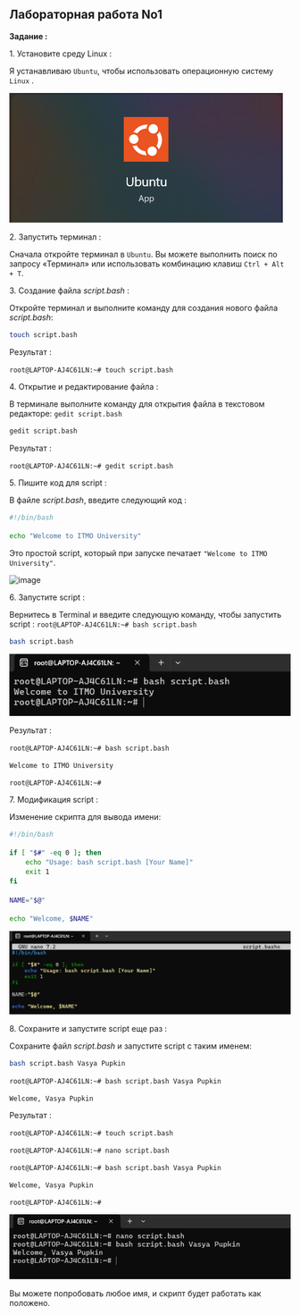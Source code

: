 ## Лабораторная работа No1

**Задание :**

1\. Установите среду Linux :

Я устанавливаю `Ubuntu`, чтобы использовать операционную систему `Linux` .

![image](https://github.com/haha523/lab-1.linux/blob/fdcb31455a00e4e6a97fb9052e089b2bb2f124b4/app%20Ubuntu.png)

2\. Запустить терминал :

Сначала откройте терминал в `Ubuntu`. Вы можете выполнить поиск по запросу «Терминал» или использовать комбинацию клавиш `Ctrl + Alt + T`.

3\. Создание файла *script.bash* :

Откройте терминал и выполните команду для создания нового файла *script.bash*:

```bash
touch script.bash
```
Результат :
 
 `root@LAPTOP-AJ4C61LN:~# touch script.bash`

4\. Открытие и редактирование файла :

В терминале выполните команду для открытия файла в текстовом редакторе:  `gedit script.bash`

```bash
gedit script.bash
```
Результат :

`root@LAPTOP-AJ4C61LN:~# gedit script.bash`

5\. Пишите код для script :

В файле *script.bash*, введите следующий код :

```bash
#!/bin/bash

echo "Welcome to ITMO University"
```

Это простой script, который при запуске печатает `"Welcome to ITMO University"`.

![image]([https://github.com/haha523/lab-1.linux/blob/4d2adbe4d5f128f7902dfc5dc2039d8d88ec53a8/code%20linux%201.1%20a.png](https://github.com/haha523/lab-1.linux/blob/d7b82d76fc576e93798097dac5e18d2ff4e6aced/png%20for%20linux%201/png%20code%20linux%201.png))

6\. Запустите script :

Вернитесь в Terminal и введите следующую команду, чтобы запустить script :  `root@LAPTOP-AJ4C61LN:~# bash script.bash`

```bash
bash script.bash
```

![image](https://github.com/haha523/lab-1.linux/blob/246ea11b597058a610564d23335e6d66fb0a704a/input%201.1.png)

Результат :

`root@LAPTOP-AJ4C61LN:~# bash script.bash`

`Welcome to ITMO University`

`root@LAPTOP-AJ4C61LN:~#`

7\. Модификация script :

Изменение скрипта для вывода имени:

```bash
#!/bin/bash

if [ "$#" -eq 0 ]; then
    echo "Usage: bash script.bash [Your Name]"
    exit 1
fi

NAME="$@"

echo "Welcome, $NAME"
```

![image](https://github.com/haha523/lab-1.linux/blob/a91cf3aeeba355060bbaec4fa21a5380c5dd357d/code%20linux%201.2.png)


8\. Сохраните и запустите script еще раз :

Сохраните файл *script.bash* и запустите script с таким именем:

```bash
bash script.bash Vasya Pupkin
```

`root@LAPTOP-AJ4C61LN:~# bash script.bash Vasya Pupkin`

`Welcome, Vasya Pupkin`

Результат :

`root@LAPTOP-AJ4C61LN:~# touch script.bash`

`root@LAPTOP-AJ4C61LN:~# nano script.bash`

`root@LAPTOP-AJ4C61LN:~# bash script.bash Vasya Pupkin`

`Welcome, Vasya Pupkin`

`root@LAPTOP-AJ4C61LN:~#`


![image](https://github.com/haha523/lab-1.linux/blob/13dcdb7ba59d86f17334aa679b8059ecf912872e/input%201.2.png)

 
Вы можете попробовать любое имя, и скрипт будет работать как положено.

